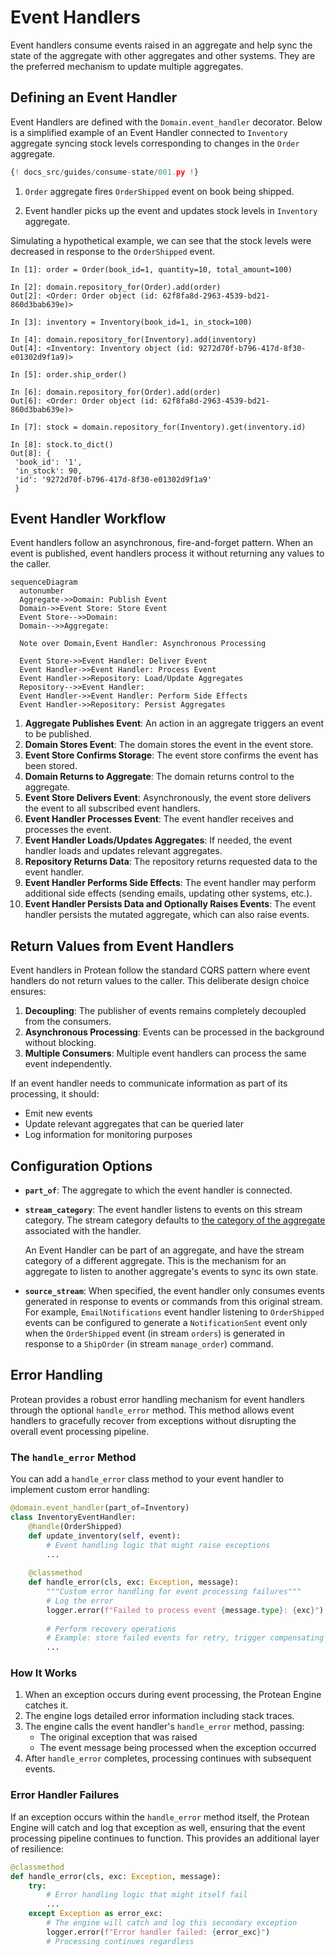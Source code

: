 # Event Handlers

Event handlers consume events raised in an aggregate and help sync the state of
the aggregate with other aggregates and other systems. They are the preferred
mechanism to update multiple aggregates.

## Defining an Event Handler

Event Handlers are defined with the `Domain.event_handler` decorator. Below is
a simplified example of an Event Handler connected to `Inventory` aggregate
syncing stock levels corresponding to changes in the `Order` aggregate.

```python hl_lines="26-27 44"
{! docs_src/guides/consume-state/001.py !}
```

1. `Order` aggregate fires `OrderShipped` event on book being shipped.

2. Event handler picks up the event and updates stock levels in `Inventory`
aggregate.

Simulating a hypothetical example, we can see that the stock levels were
decreased in response to the `OrderShipped` event.

```shell hl_lines="21"
In [1]: order = Order(book_id=1, quantity=10, total_amount=100)

In [2]: domain.repository_for(Order).add(order)
Out[2]: <Order: Order object (id: 62f8fa8d-2963-4539-bd21-860d3bab639e)>

In [3]: inventory = Inventory(book_id=1, in_stock=100)

In [4]: domain.repository_for(Inventory).add(inventory)
Out[4]: <Inventory: Inventory object (id: 9272d70f-b796-417d-8f30-e01302d9f1a9)>

In [5]: order.ship_order()

In [6]: domain.repository_for(Order).add(order)
Out[6]: <Order: Order object (id: 62f8fa8d-2963-4539-bd21-860d3bab639e)>

In [7]: stock = domain.repository_for(Inventory).get(inventory.id)

In [8]: stock.to_dict()
Out[8]: {
 'book_id': '1',
 'in_stock': 90,
 'id': '9272d70f-b796-417d-8f30-e01302d9f1a9'
 }
```

## Event Handler Workflow

Event handlers follow an asynchronous, fire-and-forget pattern. When an event is published, event handlers process it without returning any values to the caller.

```mermaid
sequenceDiagram
  autonumber
  Aggregate->>Domain: Publish Event
  Domain->>Event Store: Store Event
  Event Store-->>Domain: 
  Domain-->>Aggregate: 
  
  Note over Domain,Event Handler: Asynchronous Processing
  
  Event Store->>Event Handler: Deliver Event
  Event Handler->>Event Handler: Process Event
  Event Handler->>Repository: Load/Update Aggregates
  Repository-->>Event Handler: 
  Event Handler->>Event Handler: Perform Side Effects
  Event Handler->>Repository: Persist Aggregates
```

1. **Aggregate Publishes Event**: An action in an aggregate triggers an event to be published.
2. **Domain Stores Event**: The domain stores the event in the event store.
3. **Event Store Confirms Storage**: The event store confirms the event has been stored.
4. **Domain Returns to Aggregate**: The domain returns control to the aggregate.
5. **Event Store Delivers Event**: Asynchronously, the event store delivers the event to all subscribed event handlers.
6. **Event Handler Processes Event**: The event handler receives and processes the event.
7. **Event Handler Loads/Updates Aggregates**: If needed, the event handler loads and updates relevant aggregates.
8. **Repository Returns Data**: The repository returns requested data to the event handler.
9. **Event Handler Performs Side Effects**: The event handler may perform additional side effects (sending emails, updating other systems, etc.).
10. **Event Handler Persists Data and Optionally Raises Events**: The event handler persists the mutated aggregate, which can also raise events.

## Return Values from Event Handlers

Event handlers in Protean follow the standard CQRS pattern where event handlers do not return values to the caller. This deliberate design choice ensures:

1. **Decoupling**: The publisher of events remains completely decoupled from the consumers.
2. **Asynchronous Processing**: Events can be processed in the background without blocking.
3. **Multiple Consumers**: Multiple event handlers can process the same event independently.

If an event handler needs to communicate information as part of its processing, it should:

- Emit new events 
- Update relevant aggregates that can be queried later
- Log information for monitoring purposes

## Configuration Options

- **`part_of`**: The aggregate to which the event handler is connected.
- **`stream_category`**: The event handler listens to events on this stream
category. The stream category defaults to
[the category of the aggregate](../domain-definition/aggregates.md#stream_category)
associated with the handler.

  An Event Handler can be part of an aggregate, and have the stream category of
  a different aggregate. This is the mechanism for an aggregate to listen to
  another aggregate's events to sync its own state.
- **`source_stream`**: When specified, the event handler only consumes events
generated in response to events or commands from this original stream.
For example, `EmailNotifications` event handler listening to `OrderShipped`
events can be configured to generate a `NotificationSent` event only when the
`OrderShipped` event (in stream `orders`) is generated in response to a
`ShipOrder` (in stream `manage_order`) command.

## Error Handling

Protean provides a robust error handling mechanism for event handlers through the optional `handle_error` method. This method allows event handlers to gracefully recover from exceptions without disrupting the overall event processing pipeline.

### The `handle_error` Method

You can add a `handle_error` class method to your event handler to implement custom error handling:

```python
@domain.event_handler(part_of=Inventory)
class InventoryEventHandler:
    @handle(OrderShipped)
    def update_inventory(self, event):
        # Event handling logic that might raise exceptions
        ...
    
    @classmethod
    def handle_error(cls, exc: Exception, message):
        """Custom error handling for event processing failures"""
        # Log the error
        logger.error(f"Failed to process event {message.type}: {exc}")
        
        # Perform recovery operations
        # Example: store failed events for retry, trigger compensating actions, etc.
        ...
```

### How It Works

1. When an exception occurs during event processing, the Protean Engine catches it.
2. The engine logs detailed error information including stack traces.
3. The engine calls the event handler's `handle_error` method, passing:
   - The original exception that was raised
   - The event message being processed when the exception occurred
4. After `handle_error` completes, processing continues with subsequent events.

### Error Handler Failures

If an exception occurs within the `handle_error` method itself, the Protean Engine will catch and log that exception as well, ensuring that the event processing pipeline continues to function. This provides an additional layer of resilience:

```python
@classmethod
def handle_error(cls, exc: Exception, message):
    try:
        # Error handling logic that might itself fail
        ...
    except Exception as error_exc:
        # The engine will catch and log this secondary exception
        logger.error(f"Error handler failed: {error_exc}")
        # Processing continues regardless
```
